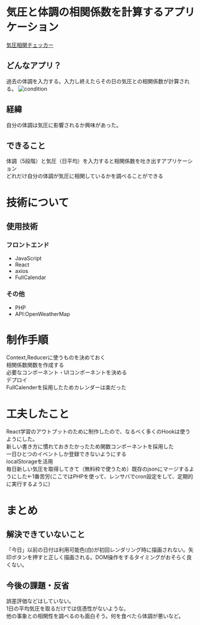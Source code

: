 # 気圧と体調の相関係数を計算するアプリケーション
[気圧相関チェッカー](https://csweb.tech/app/my_condition_analysis/)


## どんなアプリ？
過去の体調を入力する。入力し終えたらその日の気圧との相関係数が計算される。
![condition](https://user-images.githubusercontent.com/87169706/182144640-e79dc1ab-54ea-43fa-b6e6-81f5c1ac8083.gif)
## 経緯
自分の体調は気圧に影響されるか興味があった。
## できること
体調（5段階）と気圧（日平均）を入力すると相関係数を吐き出すアプリケーション<br>
どれだけ自分の体調が気圧に相関しているかを調べることができる
# 技術について
## 使用技術
### フロントエンド
* JavaScript
* React
* axios
* FullCalendar
### その他
* PHP
* API:OpenWeatherMap

# 制作手順
Context,Reducerに使うものを決めておく<br>
相関係数関数を作成する<br>
必要なコンポーネント・UIコンポーネントを決める<br>
デプロイ<br>
FullCalenderを採用したためカレンダーは楽だった
# 工夫したこと
React学習のアウトプットのために制作したので、なるべく多くのHookは使うようにした。<br>
新しい書き方に慣れておきたかったため関数コンポーネントを採用した<br>
一日ひとつのイベントしか登録できないようにする<br>
localStorageを活用<br>
毎日新しい気圧を取得してきて（無料枠で使うため）既存のjsonにマージするようにした←1番苦労(ここではPHPを使って、レンサバでcron設定をして、定期的に実行するように)
# まとめ
## 解決できていないこと
「今日」以前の日付は利用可能色(白)が初回レンダリング時に描画されない。矢印ボタンを押すと正しく描画される。DOM操作をするタイミングがおそらく良くない。
## 今後の課題・反省
誤差評価などはしていない。<br>
1日の平均気圧を取るだけでは信憑性がないような。<br>
他の事象との相関性を調べるのも面白そう。何を食べたら体調が悪いなど。

